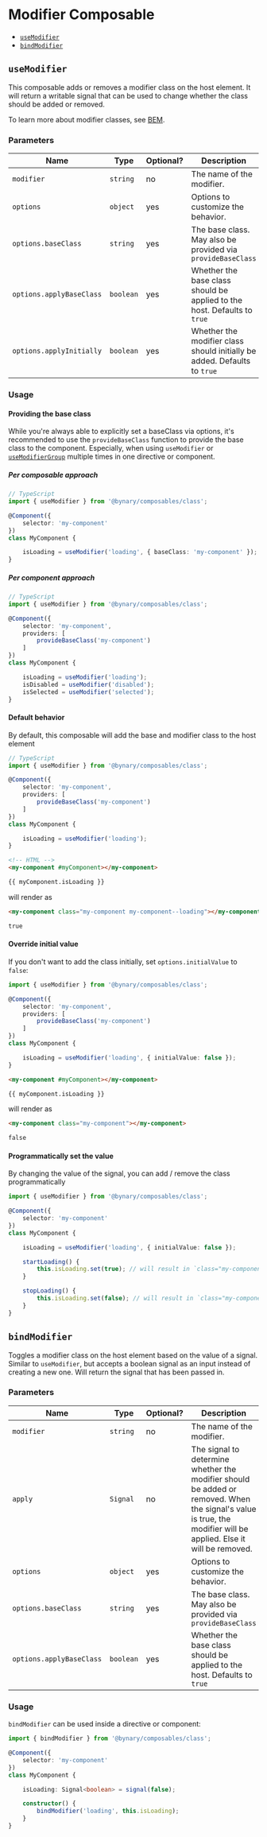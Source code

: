 # Modifier Composable

- [`useModifier`](#usemodifier)
- [`bindModifier`](#bindmodifier)

## `useModifier`

This composable adds or removes a modifier class on the host element.
It will return a writable signal that can be used to change whether the class should be added or removed.

To learn more about modifier classes, see [BEM](https://getbem.com/naming/#modifier).

### Parameters

| Name                     | Type      | Optional? | Description                                                              |
|--------------------------|-----------|-----------|--------------------------------------------------------------------------|
| `modifier`               | `string`  | no        | The name of the modifier.                                                |
| `options`                | `object`  | yes       | Options to customize the behavior.                                       |
| `options.baseClass`      | `string`  | yes       | The base class. May also be provided via `provideBaseClass`              |
| `options.applyBaseClass` | `boolean` | yes       | Whether the base class should be applied to the host. Defaults to `true` |
| `options.applyInitially` | `boolean` | yes       | Whether the modifier class should initially be added. Defaults to `true` |


### Usage

#### Providing the base class

While you're always able to explicitly set a baseClass via options, it's recommended to use the `provideBaseClass` function to provide the base class to the component.
Especially, when using `useModifier` or [`useModifierGroup`](./modifier-group.composable.md) multiple times in one directive or component.

##### Per composable approach

```ts
// TypeScript
import { useModifier } from '@bynary/composables/class';

@Component({
    selector: 'my-component'
})
class MyComponent {

    isLoading = useModifier('loading', { baseClass: 'my-component' });
}
```
##### Per component approach


```ts
// TypeScript
import { useModifier } from '@bynary/composables/class';

@Component({
    selector: 'my-component',
    providers: [
        provideBaseClass('my-component')
    ]
})
class MyComponent {

    isLoading = useModifier('loading');
    isDisabled = useModifier('disabled');
    isSelected = useModifier('selected');
}
```

#### Default behavior

By default, this composable will add the base and modifier class to the host element

```ts
// TypeScript
import { useModifier } from '@bynary/composables/class';

@Component({
    selector: 'my-component',
    providers: [
        provideBaseClass('my-component')
    ]
})
class MyComponent {

    isLoading = useModifier('loading');
}
```

```html
<!-- HTML -->
<my-component #myComponent></my-component>

{{ myComponent.isLoading }}
```

will render as

```html
<my-component class="my-component my-component--loading"></my-component>

true
```

#### Override initial value

If you don't want to add the class initially, set `options.initialValue` to `false`:

```ts
import { useModifier } from '@bynary/composables/class';

@Component({
    selector: 'my-component',
    providers: [
        provideBaseClass('my-component')
    ]
})
class MyComponent {

    isLoading = useModifier('loading', { initialValue: false });
}
```

```html
<my-component #myComponent></my-component>

{{ myComponent.isLoading }}
```

will render as

```html
<my-component class="my-component"></my-component>

false
```

#### Programmatically set the value

By changing the value of the signal, you can add / remove the class programmatically

```ts
import { useModifier } from '@bynary/composables/class';

@Component({
    selector: 'my-component'
})
class MyComponent {

    isLoading = useModifier('loading', { initialValue: false });

    startLoading() {
        this.isLoading.set(true); // will result in `class="my-component my-component--loading"`
    }

    stopLoading() {
        this.isLoading.set(false); // will result in `class="my-component"`
    }
}
```


## `bindModifier`

Toggles a modifier class on the host element based on the value of a signal. Similar to `useModifier`, but accepts a boolean signal as an input instead of creating a new one.
Will return the signal that has been passed in.

### Parameters

| Name                     | Type       | Optional? | Description                                                                                                                                                      |
|--------------------------|------------|-----------|------------------------------------------------------------------------------------------------------------------------------------------------------------------|
| `modifier`               | `string`   | no        | The name of the modifier.                                                                                                                                        |
| `apply`                  | `Signal`   | no        | The signal to determine whether the modifier should be added or removed. When the signal's value is true, the modifier will be applied. Else it will be removed. |
| `options`                | `object`   | yes       | Options to customize the behavior.                                                                                                                               |
| `options.baseClass`      | `string`   | yes       | The base class. May also be provided via `provideBaseClass`                                                                                                      |
| `options.applyBaseClass` | `boolean`  | yes       | Whether the base class should be applied to the host. Defaults to `true`                                                                                         |

### Usage

`bindModifier` can be used inside a directive or component:

```ts
import { bindModifier } from '@bynary/composables/class';

@Component({
    selector: 'my-component'
})
class MyComponent {

    isLoading: Signal<boolean> = signal(false);

    constructor() {
        bindModifier('loading', this.isLoading);
    }
}
```

